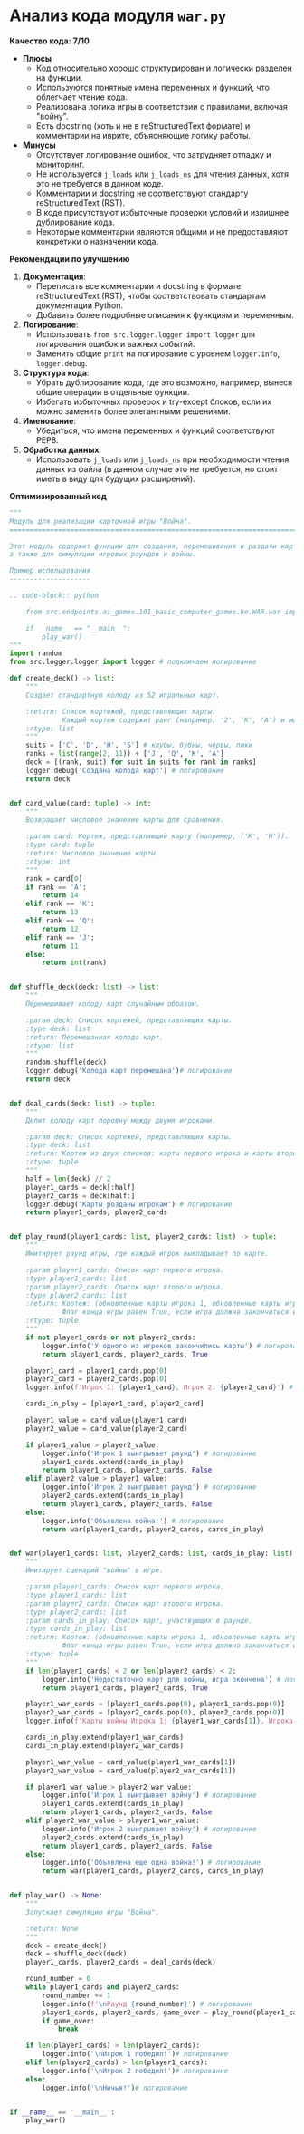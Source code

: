 # Анализ кода модуля `war.py`

**Качество кода: 7/10**

-   **Плюсы**
    -   Код относительно хорошо структурирован и логически разделен на функции.
    -   Используются понятные имена переменных и функций, что облегчает чтение кода.
    -   Реализована логика игры в соответствии с правилами, включая "войну".
    -   Есть docstring (хоть и не в reStructuredText формате) и комментарии на иврите, объясняющие логику работы.
-   **Минусы**
    -   Отсутствует логирование ошибок, что затрудняет отладку и мониторинг.
    -   Не используется `j_loads` или `j_loads_ns` для чтения данных, хотя это не требуется в данном коде.
    -   Комментарии и docstring не соответствуют стандарту reStructuredText (RST).
    -   В коде присутствуют избыточные проверки условий и излишнее дублирование кода.
    -   Некоторые комментарии являются общими и не предоставляют конкретики о назначении кода.

**Рекомендации по улучшению**

1.  **Документация**:
    -   Переписать все комментарии и docstring в формате reStructuredText (RST), чтобы соответствовать стандартам документации Python.
    -   Добавить более подробные описания к функциям и переменным.
2.  **Логирование**:
    -   Использовать `from src.logger.logger import logger` для логирования ошибок и важных событий.
    -   Заменить общие `print` на логирование с уровнем `logger.info`, `logger.debug`.
3.  **Структура кода**:
    -   Убрать дублирование кода, где это возможно, например, вынеся общие операции в отдельные функции.
    -   Избегать избыточных проверок и try-except блоков, если их можно заменить более элегантными решениями.
4.  **Именование**:
    -   Убедиться, что имена переменных и функций соответствуют PEP8.
5.  **Обработка данных**:
    -   Использовать `j_loads` или `j_loads_ns` при необходимости чтения данных из файла (в данном случае это не требуется, но стоит иметь в виду для будущих расширений).

**Оптимизированный код**

```python
"""
Модуль для реализации карточной игры "Война".
=========================================================================================

Этот модуль содержит функции для создания, перемешивания и раздачи карт,
а также для симуляции игровых раундов и войны.

Пример использования
--------------------

.. code-block:: python

    from src.endpoints.ai_games.101_basic_computer_games.he.WAR.war import play_war

    if __name__ == "__main__":
        play_war()
"""
import random
from src.logger.logger import logger # подключаем логирование

def create_deck() -> list:
    """
    Создает стандартную колоду из 52 игральных карт.

    :return: Список кортежей, представляющих карты.
             Каждый кортеж содержит ранг (например, '2', 'K', 'A') и масть (например, 'C', 'D', 'H', 'S').
    :rtype: list
    """
    suits = ['C', 'D', 'H', 'S'] # клубы, бубны, червы, пики
    ranks = list(range(2, 11)) + ['J', 'Q', 'K', 'A']
    deck = [(rank, suit) for suit in suits for rank in ranks]
    logger.debug('Создана колода карт') # логирование
    return deck


def card_value(card: tuple) -> int:
    """
    Возвращает числовое значение карты для сравнения.

    :param card: Кортеж, представляющий карту (например, ('K', 'H')).
    :type card: tuple
    :return: Числовое значение карты.
    :rtype: int
    """
    rank = card[0]
    if rank == 'A':
        return 14
    elif rank == 'K':
        return 13
    elif rank == 'Q':
        return 12
    elif rank == 'J':
        return 11
    else:
        return int(rank)


def shuffle_deck(deck: list) -> list:
    """
    Перемешивает колоду карт случайным образом.

    :param deck: Список кортежей, представляющих карты.
    :type deck: list
    :return: Перемешанная колода карт.
    :rtype: list
    """
    random.shuffle(deck)
    logger.debug('Колода карт перемешана')# логирование
    return deck


def deal_cards(deck: list) -> tuple:
    """
    Делит колоду карт поровну между двумя игроками.

    :param deck: Список кортежей, представляющих карты.
    :type deck: list
    :return: Кортеж из двух списков: карты первого игрока и карты второго игрока.
    :rtype: tuple
    """
    half = len(deck) // 2
    player1_cards = deck[:half]
    player2_cards = deck[half:]
    logger.debug('Карты розданы игрокам') # логирование
    return player1_cards, player2_cards


def play_round(player1_cards: list, player2_cards: list) -> tuple:
    """
    Имитирует раунд игры, где каждый игрок выкладывает по карте.

    :param player1_cards: Список карт первого игрока.
    :type player1_cards: list
    :param player2_cards: Список карт второго игрока.
    :type player2_cards: list
    :return: Кортеж: (обновленные карты игрока 1, обновленные карты игрока 2, флаг конца игры).
             Флаг конца игры равен True, если игра должна закончиться из-за нехватки карт.
    :rtype: tuple
    """
    if not player1_cards or not player2_cards:
        logger.info('У одного из игроков закончились карты') # логирование
        return player1_cards, player2_cards, True

    player1_card = player1_cards.pop(0)
    player2_card = player2_cards.pop(0)
    logger.info(f'Игрок 1: {player1_card}, Игрок 2: {player2_card}') # логирование

    cards_in_play = [player1_card, player2_card]

    player1_value = card_value(player1_card)
    player2_value = card_value(player2_card)

    if player1_value > player2_value:
        logger.info('Игрок 1 выигрывает раунд') # логирование
        player1_cards.extend(cards_in_play)
        return player1_cards, player2_cards, False
    elif player2_value > player1_value:
        logger.info('Игрок 2 выигрывает раунд') # логирование
        player2_cards.extend(cards_in_play)
        return player1_cards, player2_cards, False
    else:
        logger.info('Объявлена война!') # логирование
        return war(player1_cards, player2_cards, cards_in_play)


def war(player1_cards: list, player2_cards: list, cards_in_play: list) -> tuple:
    """
    Имитирует сценарий "войны" в игре.

    :param player1_cards: Список карт первого игрока.
    :type player1_cards: list
    :param player2_cards: Список карт второго игрока.
    :type player2_cards: list
    :param cards_in_play: Список карт, участвующих в раунде.
    :type cards_in_play: list
    :return: Кортеж: (обновленные карты игрока 1, обновленные карты игрока 2, флаг конца игры).
             Флаг конца игры равен True, если игра должна закончиться из-за нехватки карт.
    :rtype: tuple
    """
    if len(player1_cards) < 2 or len(player2_cards) < 2:
        logger.info('Недостаточно карт для войны, игра окончена') # логирование
        return player1_cards, player2_cards, True

    player1_war_cards = [player1_cards.pop(0), player1_cards.pop(0)]
    player2_war_cards = [player2_cards.pop(0), player2_cards.pop(0)]
    logger.info(f'Карты войны Игрока 1: {player1_war_cards[1]}, Игрока 2: {player2_war_cards[1]}') # логирование

    cards_in_play.extend(player1_war_cards)
    cards_in_play.extend(player2_war_cards)

    player1_war_value = card_value(player1_war_cards[1])
    player2_war_value = card_value(player2_war_cards[1])

    if player1_war_value > player2_war_value:
        logger.info('Игрок 1 выигрывает войну') # логирование
        player1_cards.extend(cards_in_play)
        return player1_cards, player2_cards, False
    elif player2_war_value > player1_war_value:
        logger.info('Игрок 2 выигрывает войну') # логирование
        player2_cards.extend(cards_in_play)
        return player1_cards, player2_cards, False
    else:
        logger.info('Объявлена еще одна война!') # логирование
        return war(player1_cards, player2_cards, cards_in_play)


def play_war() -> None:
    """
    Запускает симуляцию игры "Война".

    :return: None
    """
    deck = create_deck()
    deck = shuffle_deck(deck)
    player1_cards, player2_cards = deal_cards(deck)

    round_number = 0
    while player1_cards and player2_cards:
        round_number += 1
        logger.info(f'\nРаунд {round_number}') # логирование
        player1_cards, player2_cards, game_over = play_round(player1_cards, player2_cards)
        if game_over:
            break

    if len(player1_cards) > len(player2_cards):
        logger.info('\nИгрок 1 победил!')# логирование
    elif len(player2_cards) > len(player1_cards):
        logger.info('\nИгрок 2 победил!')# логирование
    else:
        logger.info('\nНичья!')# логирование


if __name__ == '__main__':
    play_war()
```
